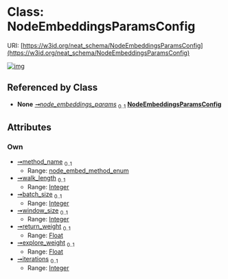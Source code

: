 
# Class: NodeEmbeddingsParamsConfig




URI: [https://w3id.org/neat_schema/NodeEmbeddingsParamsConfig](https://w3id.org/neat_schema/NodeEmbeddingsParamsConfig)


[![img](https://yuml.me/diagram/nofunky;dir:TB/class/[EmbeddingsConfig]++-%20node_embeddings_params%200..1>[NodeEmbeddingsParamsConfig&#124;method_name:node_embed_method_enum%20%3F;walk_length:integer%20%3F;batch_size:integer%20%3F;window_size:integer%20%3F;return_weight:float%20%3F;explore_weight:float%20%3F;iterations:integer%20%3F],[EmbeddingsConfig])](https://yuml.me/diagram/nofunky;dir:TB/class/[EmbeddingsConfig]++-%20node_embeddings_params%200..1>[NodeEmbeddingsParamsConfig&#124;method_name:node_embed_method_enum%20%3F;walk_length:integer%20%3F;batch_size:integer%20%3F;window_size:integer%20%3F;return_weight:float%20%3F;explore_weight:float%20%3F;iterations:integer%20%3F],[EmbeddingsConfig])

## Referenced by Class

 *  **None** *[➞node_embeddings_params](embeddingsConfig__node_embeddings_params.md)*  <sub>0..1</sub>  **[NodeEmbeddingsParamsConfig](NodeEmbeddingsParamsConfig.md)**

## Attributes


### Own

 * [➞method_name](nodeEmbeddingsParamsConfig__method_name.md)  <sub>0..1</sub>
     * Range: [node_embed_method_enum](node_embed_method_enum.md)
 * [➞walk_length](nodeEmbeddingsParamsConfig__walk_length.md)  <sub>0..1</sub>
     * Range: [Integer](types/Integer.md)
 * [➞batch_size](nodeEmbeddingsParamsConfig__batch_size.md)  <sub>0..1</sub>
     * Range: [Integer](types/Integer.md)
 * [➞window_size](nodeEmbeddingsParamsConfig__window_size.md)  <sub>0..1</sub>
     * Range: [Integer](types/Integer.md)
 * [➞return_weight](nodeEmbeddingsParamsConfig__return_weight.md)  <sub>0..1</sub>
     * Range: [Float](types/Float.md)
 * [➞explore_weight](nodeEmbeddingsParamsConfig__explore_weight.md)  <sub>0..1</sub>
     * Range: [Float](types/Float.md)
 * [➞iterations](nodeEmbeddingsParamsConfig__iterations.md)  <sub>0..1</sub>
     * Range: [Integer](types/Integer.md)
